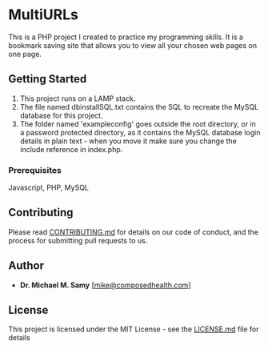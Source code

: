 # MultiURLs

This is a PHP project I created to practice my programming skills. It is a bookmark saving site that allows you to view all your chosen web pages on one page.

## Getting Started

1. This project runs on a LAMP stack.
2. The file named dbinstallSQL.txt contains the SQL to recreate the MySQL database for this project.
3. The folder named 'exampleconfig' goes outside the root directory, or in a password protected directory, as it contains the MySQL database login details in plain text - when you move it make sure you change the include reference in index.php.


### Prerequisites

Javascript, PHP, MySQL

## Contributing

Please read [CONTRIBUTING.md](CONTRIBUTING.md) for details on our code of conduct, and the process for submitting pull requests to us.

## Author

* **Dr. Michael M. Samy** [mike@composedhealth.com]

## License

This project is licensed under the MIT License - see the [LICENSE.md](LICENSE.md) file for details
